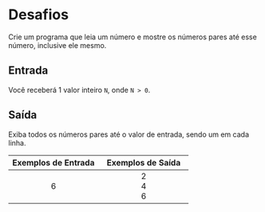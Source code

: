 # Desafios
Crie um programa que leia um número e mostre os números pares até esse número, inclusive ele mesmo.

## Entrada
Você receberá 1 valor inteiro `N`, onde `N > 0`.

## Saída
Exiba todos os números pares até o valor de entrada, sendo um em cada linha. 

<div>
  <table style="width: 100%;text-align: center;border-collapse: collapse;">
    <thead>
      <tr><th style="width: 50%;text-align: center;">Exemplos de Entrada</th><th style="width: 50%;text-align: center;">Exemplos de Saída</th></tr>
    </thead>
    <tbody>
      <tr><td>6</td><td>2 <br> 4 <br> 6</td></tr>
    </tbody>
  </table>
</div> 